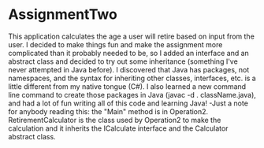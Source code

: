 # AssignmentTwo
This application calculates the age a user will retire based on input from the user. I decided to make things fun and make the assignment more complicated than it probably needed to be, so I added an interface and an abstract class and decided to try out some inheritance (something I've never attempted in Java before). I discovered that Java has packages, not namespaces, and the syntax for inheriting other classes, interfaces, etc. is a little different from my native tongue (C#). I also learned a new command line command to create those packages in Java (javac -d . className.java), and had a lot of fun writing all of this code and learning Java!
-Just a note for anybody reading this: the "Main" method is in Operation2. RetirementCalculator is the class used by Operation2 to make the calculation and it inherits the ICalculate interface and the Calculator abstract class.
